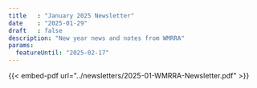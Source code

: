 ```yaml
---
title   : "January 2025 Newsletter" 
date    : "2025-01-29"
draft   : false
description: "New year news and notes from WMRRA"
params: 
  featureUntil: "2025-02-17"
---
```


{{< embed-pdf url="../newsletters/2025-01-WMRRA-Newsletter.pdf" >}}
